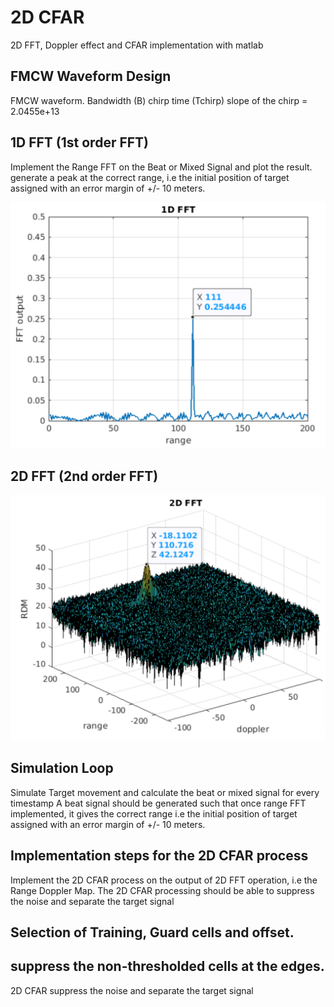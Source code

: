 # 2D CFAR 
2D FFT, Doppler effect and CFAR implementation with matlab

## FMCW Waveform Design
FMCW waveform. 
Bandwidth (B)
chirp time (Tchirp) 
slope of the chirp = 2.0455e+13



## 1D FFT (1st order FFT)
Implement the Range FFT on the Beat or Mixed Signal and plot the result.
generate a peak at the correct range, i.e the initial position of target assigned with an error margin of +/- 10 meters.

![Result](1DFFT.png)

## 2D FFT (2nd order FFT)

![Result2](2DFFT.png)

## Simulation Loop 
Simulate Target movement and calculate the beat or mixed signal for every timestamp
A beat signal should be generated such that once range FFT implemented, it gives the correct range i.e the initial position of target assigned with an error margin of +/- 10 meters.

## Implementation steps for the 2D CFAR process
Implement the 2D CFAR process on the output of 2D FFT operation, i.e the Range Doppler Map.
The 2D CFAR processing should be able to suppress the noise and separate
the target signal

## Selection of Training, Guard cells and offset.

## suppress the non-thresholded cells at the edges.
2D CFAR suppress the noise and separate the target signal
